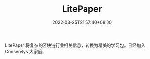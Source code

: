 ﻿---
weight: 
title: "LitePaper"
description: "LitePaper 将复杂的区块链行业相关信息，转换为精美的学习包"
date: 2022-03-25T21:57:40+08:00
lastmod: 2022-03-25T16:45:40+08:00
draft: false
authors: ["Metabd"]
featuredImage: "litepaper.jpg"
link: ""
tags: ["元宇宙资讯","LitePaper"]
categories: ["navigation"]
navigation: ["元宇宙资讯"]
lightgallery: true
toc: true
pinned: false
recommend: false
recommend1: false
---
LitePaper 将复杂的区块链行业相关信息，转换为精美的学习包。已经加入 ConsenSys 大家庭。
